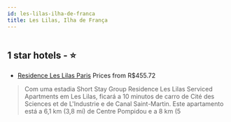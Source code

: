 ```yaml
---
id: les-lilas-ilha-de-franca
title: Les Lilas, Ilha de França
---
```


<center><img src="https://i.travelapi.com/hotels/14000000/13470000/13460700/13460663/d33c9550_z.jpg" alt="" /></center>


##  1 star hotels - ⭐️

-    [Residence Les Lilas Paris](https://www.hurb.com/br/aud/https://www.hurb.com/br/hotels/les-lilas/residence-les-lilas-paris-HT-7ACY?cmp=18055) Prices from R$455.72
   > Com uma estadia Short Stay Group Residence Les Lilas Serviced Apartments em Les Lilas, ficará a 10 minutos de carro de Cité des Sciences et de L'Industrie e de Canal Saint-Martin. Este apartamento está a 6,1 km (3,8 mi) de Centre Pompidou e a 8 km (5
